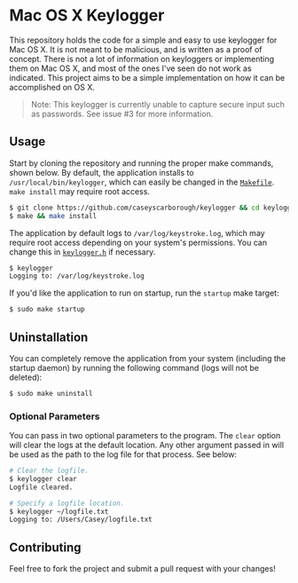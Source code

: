 # Mac OS X Keylogger

This repository holds the code for a simple and easy to use keylogger for Mac OS X. It is not meant to be malicious, and is written as a proof of concept. There is not a lot of information on keyloggers or implementing them on Mac OS X, and most of the ones I've seen do not work as indicated. This project aims to be a simple implementation on how it can be accomplished on OS X.

> Note: This keylogger is currently unable to capture secure input such as passwords. See issue #3 for more information.

## Usage

Start by cloning the repository and running the proper make commands, shown below. By default, the application installs to `/usr/local/bin/keylogger`, which can easily be changed in the [`Makefile`](https://github.com/caseyscarborough/keylogger/blob/master/Makefile). `make install` may require root access.

```bash
$ git clone https://github.com/caseyscarborough/keylogger && cd keylogger
$ make && make install
```

The application by default logs to `/var/log/keystroke.log`, which may require root access depending on your system's permissions. You can change this in [`keylogger.h`](https://github.com/caseyscarborough/keylogger/blob/master/keylogger.h#L12) if necessary.

```bash
$ keylogger
Logging to: /var/log/keystroke.log
```

If you'd like the application to run on startup, run the `startup` make target:

```bash
$ sudo make startup
```

## Uninstallation

You can completely remove the application from your system (including the startup daemon) by running the following command (logs will not be deleted):

```bash
$ sudo make uninstall
```

### Optional Parameters

You can pass in two optional parameters to the program. The `clear` option will clear the logs at the default location. Any other argument passed in will be used as the path to the log file for that process. See below:

```bash
# Clear the logfile.
$ keylogger clear
Logfile cleared.

# Specify a logfile location.
$ keylogger ~/logfile.txt
Logging to: /Users/Casey/logfile.txt
```

## Contributing

Feel free to fork the project and submit a pull request with your changes!

